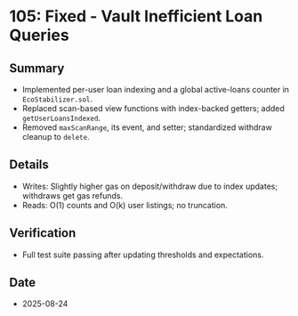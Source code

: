 # 105: Fixed - Vault Inefficient Loan Queries

## Summary
- Implemented per-user loan indexing and a global active-loans counter in `EcoStabilizer.sol`.
- Replaced scan-based view functions with index-backed getters; added `getUserLoansIndexed`.
- Removed `maxScanRange`, its event, and setter; standardized withdraw cleanup to `delete`.

## Details
- Writes: Slightly higher gas on deposit/withdraw due to index updates; withdraws get gas refunds.
- Reads: O(1) counts and O(k) user listings; no truncation.

## Verification
- Full test suite passing after updating thresholds and expectations.

## Date
- 2025-08-24
